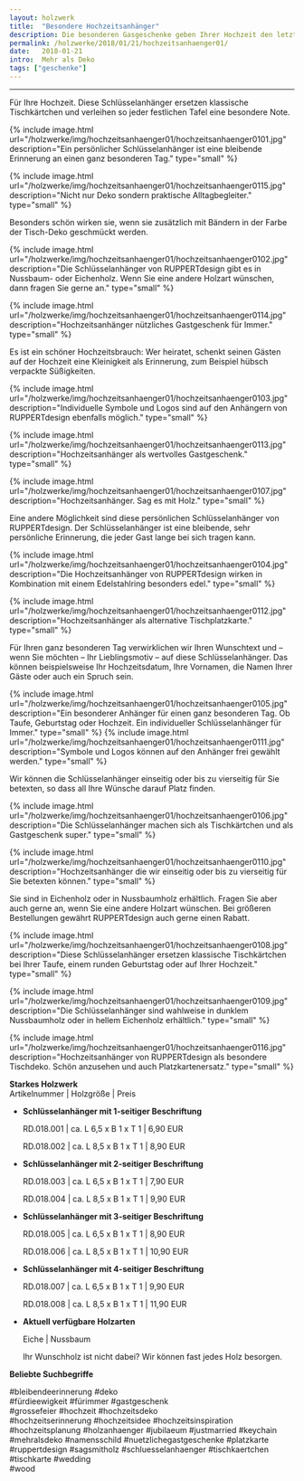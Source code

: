 ```yaml
---
layout: holzwerk
title:  "Besondere Hochzeitsanhänger"
description: Die besonderen Gasgeschenke geben Ihrer Hochzeit den letzten Schliff.
permalink: /holzwerke/2018/01/21/hochzeitsanhaenger01/
date:   2018-01-21
intro:  Mehr als Deko
tags: ["geschenke"]
---
```





---


Für Ihre Hochzeit. 
Diese Schlüsselanhänger ersetzen klassische Tischkärtchen und verleihen so jeder festlichen Tafel eine besondere Note.

	
{% include image.html url="/holzwerke/img/hochzeitsanhaenger01/hochzeitsanhaenger0101.jpg" description="Ein persönlicher Schlüsselanhänger ist eine bleibende Erinnerung an einen ganz besonderen Tag." type="small" %}

{% include image.html url="/holzwerke/img/hochzeitsanhaenger01/hochzeitsanhaenger0115.jpg" description="Nicht nur Deko sondern praktische Alltagbegleiter." type="small" %}


Besonders schön wirken sie, wenn sie zusätzlich mit Bändern in der Farbe der Tisch-Deko geschmückt werden. 

{% include image.html url="/holzwerke/img/hochzeitsanhaenger01/hochzeitsanhaenger0102.jpg" description="Die Schlüsselanhänger von RUPPERTdesign gibt es in Nussbaum- oder Eichenholz. Wenn Sie eine andere Holzart wünschen, dann fragen Sie gerne an." type="small" %}

{% include image.html url="/holzwerke/img/hochzeitsanhaenger01/hochzeitsanhaenger0114.jpg" description="Hochzeitsanhänger nützliches Gastgeschenk für Immer." type="small" %}

 
Es ist ein schöner Hochzeitsbrauch: Wer heiratet, schenkt seinen Gästen auf der Hochzeit eine Kleinigkeit als Erinnerung, 
zum Beispiel hübsch verpackte Süßigkeiten.

{% include image.html url="/holzwerke/img/hochzeitsanhaenger01/hochzeitsanhaenger0103.jpg" description="Individuelle Symbole und Logos sind auf den Anhängern von RUPPERTdesign ebenfalls möglich." type="small" %}

{% include image.html url="/holzwerke/img/hochzeitsanhaenger01/hochzeitsanhaenger0113.jpg" description="Hochzeitsanhänger als wertvolles Gastgeschenk." type="small" %}

{% include image.html url="/holzwerke/img/hochzeitsanhaenger01/hochzeitsanhaenger0107.jpg" description="Hochzeitsanhänger. Sag es mit Holz." type="small" %}


Eine andere Möglichkeit sind diese persönlichen Schlüsselanhänger von RUPPERTdesign. 
Der Schlüsselanhänger ist eine bleibende, sehr persönliche Erinnerung, die jeder Gast lange bei sich tragen kann.


{% include image.html url="/holzwerke/img/hochzeitsanhaenger01/hochzeitsanhaenger0104.jpg" description="Die Hochzeitsanhänger von RUPPERTdesign wirken in Kombination mit einem Edelstahlring besonders edel." type="small" %}

{% include image.html url="/holzwerke/img/hochzeitsanhaenger01/hochzeitsanhaenger0112.jpg" description="Hochzeitsanhänger als alternative Tischplatzkarte." type="small" %}



Für Ihren ganz besonderen Tag verwirklichen wir Ihren Wunschtext und – wenn Sie möchten – Ihr Lieblingsmotiv – auf diese Schlüsselanhänger. 
Das können beispielsweise Ihr Hochzeitsdatum, Ihre Vornamen, die Namen Ihrer Gäste oder auch ein Spruch sein. 

{% include image.html url="/holzwerke/img/hochzeitsanhaenger01/hochzeitsanhaenger0105.jpg" description="Ein besonderer Anhänger für einen ganz besonderen Tag. Ob Taufe, Geburtstag oder Hochzeit. Ein individueller Schlüsselanhänger für Immer." type="small" %}
{% include image.html url="/holzwerke/img/hochzeitsanhaenger01/hochzeitsanhaenger0111.jpg" description="Symbole und Logos können auf den Anhänger frei gewählt werden." type="small" %}




Wir können die Schlüsselanhänger einseitig oder bis zu vierseitig für Sie betexten, 
so dass all Ihre Wünsche darauf Platz finden. 

{% include image.html url="/holzwerke/img/hochzeitsanhaenger01/hochzeitsanhaenger0106.jpg" description="Die Schlüsselanhänger machen sich als Tischkärtchen und als Gastgeschenk super." type="small" %}

{% include image.html url="/holzwerke/img/hochzeitsanhaenger01/hochzeitsanhaenger0110.jpg" description="Hochzeitsanhänger die wir einseitig oder bis zu vierseitig für Sie betexten können." type="small" %}



Sie sind in Eichenholz oder in Nussbaumholz erhältlich. 
Fragen Sie aber auch gerne an, wenn Sie eine andere Holzart wünschen. 
Bei größeren Bestellungen gewährt RUPPERTdesign auch gerne einen Rabatt.


{% include image.html url="/holzwerke/img/hochzeitsanhaenger01/hochzeitsanhaenger0108.jpg" description="Diese Schlüsselanhänger ersetzen klassische Tischkärtchen bei Ihrer Taufe, einem runden Geburtstag oder auf Ihrer Hochzeit." type="small" %}


{% include image.html url="/holzwerke/img/hochzeitsanhaenger01/hochzeitsanhaenger0109.jpg" description="Die Schlüsselanhänger sind wahlweise in dunklem Nussbaumholz oder in hellem Eichenholz erhältlich." type="small" %}


{% include image.html url="/holzwerke/img/hochzeitsanhaenger01/hochzeitsanhaenger0116.jpg" description="Hochzeitsanhänger von RUPPERTdesign als besondere Tischdeko. Schön anzusehen und auch Platzkartenersatz." type="small" %}


**Starkes Holzwerk**   
Artikelnummer \|  Holzgröße \| Preis

* **Schlüsselanhänger mit 1-seitiger Beschriftung**

	RD.018.001  \| 	ca. L 6,5 x B 1 x T 1  \| 6,90 EUR
	
	RD.018.002  \| 	ca. L 8,5 x B 1 x T 1  \| 8,90 EUR

* **Schlüsselanhänger mit 2-seitiger Beschriftung**

	RD.018.003  \| 	ca. L 6,5 x B 1 x T 1  \| 7,90 EUR
	
	RD.018.004  \| 	ca. L 8,5 x B 1 x T 1  \| 9,90 EUR

* **Schlüsselanhänger mit 3-seitiger Beschriftung**

	RD.018.005  \| 	ca. L 6,5 x B 1 x T 1  \| 8,90 EUR
	
	RD.018.006  \| 	ca. L 8,5 x B 1 x T 1  \| 10,90 EUR
	
* **Schlüsselanhänger mit 4-seitiger Beschriftung**    
 
	RD.018.007  \| 	ca. L 6,5 x B 1 x T 1  \| 9,90 EUR
	
	RD.018.008  \| 	ca. L 8,5 x B 1 x T 1  \| 11,90 EUR
	
	
* **Aktuell verfügbare Holzarten**

	Eiche \| Nussbaum
	
	Ihr Wunschholz ist nicht dabei? 
	Wir können fast jedes Holz besorgen.

**Beliebte Suchbegriffe**

#bleibendeerinnerung 
#deko  
#fürdieewigkeit 
#fürimmer 
#gastgeschenk  
#grossefeier
#hochzeit 
#hochzeitsdeko  
#hochzeitserinnerung 
#hochzeitsidee 
#hochzeitsinspiration 
#hochzeitsplanung 
#holzanhaenger 
#jubilaeum 
#justmarried 
#keychain 
#mehralsdeko 
#namensschild 
#nuetzlichegastgeschenke 
#platzkarte 
#ruppertdesign 
#sagsmitholz 
#schluesselanhaenger 
#tischkaertchen 
#tischkarte 
#wedding  
#wood 
